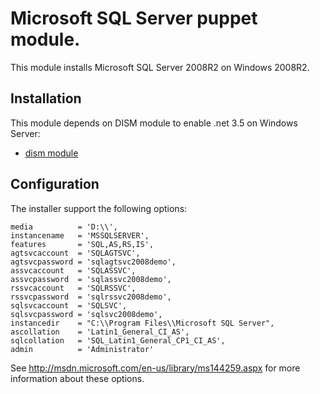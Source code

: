 # Microsoft SQL Server puppet module.

This module installs Microsoft SQL Server 2008R2 on Windows 2008R2.

## Installation

This module depends on DISM module to enable .net 3.5 on Windows Server:

* [dism module](http://forge.puppetlabs.com/puppetlabs/dism)

## Configuration

The installer support the following options:

    media          = 'D:\\',
    instancename   = 'MSSQLSERVER',
    features       = 'SQL,AS,RS,IS',
    agtsvcaccount  = 'SQLAGTSVC',
    agtsvcpassword = 'sqlagtsvc2008demo',
    assvcaccount   = 'SQLASSVC',
    assvcpassword  = 'sqlassvc2008demo',
    rssvcaccount   = 'SQLRSSVC',
    rssvcpassword  = 'sqlrssvc2008demo',
    sqlsvcaccount  = 'SQLSVC',
    sqlsvcpassword = 'sqlsvc2008demo',
    instancedir    = "C:\\Program Files\\Microsoft SQL Server",
    ascollation    = 'Latin1_General_CI_AS',
    sqlcollation   = 'SQL_Latin1_General_CP1_CI_AS',
    admin          = 'Administrator'

See http://msdn.microsoft.com/en-us/library/ms144259.aspx for more information about these options.
